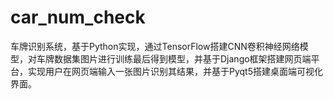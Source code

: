 # car_num_check
车牌识别系统，基于Python实现，通过TensorFlow搭建CNN卷积神经网络模型，对车牌数据集图片进行训练最后得到模型，并基于Django框架搭建网页端平台，实现用户在网页端输入一张图片识别其结果，并基于Pyqt5搭建桌面端可视化界面。
